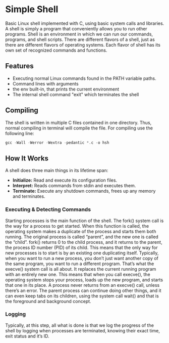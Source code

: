 # Simple Shell

Basic Linux shell implemented with C, using basic system calls and libraries. A shell is simply a program that conveniently allows you to run other programs. Shell is an environment in which we can run our commands, programs, and shell scripts. There are different flavors of a shell, just as there are different flavors of operating systems. Each flavor of shell has its own set of recognized commands and functions.

## Features
* Executing normal Linux commands found in the PATH variable paths.
* Command lines with arguments
* the env built-in, that prints the current environment
* The internal shell command "exit" which terminates the shell

## Compiling
The shell is written in multiple C files contained in one directory. Thus, normal compiling in terminal will compile the file. For compiling use the following line:

``` c
gcc -Wall -Werror -Wextra -pedantic *.c -o hsh
```

## How It Works

A shell does three main things in its lifetime span:
* __Initialize:__ Read and execute its configuration files. 
* __Interpret:__ Reads commands from stdin and executes them.
* __Terminate:__ Execute any shutdown commands, frees up any memory and terminates.



### Executing & Detecting Commands
Starting processes is the main function of the shell. The fork() system call is the way for a process to get started. When this function is called, the operating system makes a duplicate of the process and starts them both running. The original process is called “parent”, and the new one is called the “child”.  fork() returns 0 to the child process, and it returns to the parent, the process ID number (PID) of its child. This means that the only way for new processes is to start is by an existing one duplicating itself.
Typically, when you want to run a new process, you don’t just want another copy of the same program, you want to run a different program. That’s what the execve() system call is all about. It replaces the current running program with an entirely new one. This means that when you call execve(), the operating system stops your process, loads up the new program, and starts that one in its place. A process never returns from an execve() call, unless there’s an error.
The parent process can continue doing other things, and it can even keep tabs on its children, using the system call wait() and that is the foreground and background concept.



### Logging
Typically, at this step, all what is done is that we log the progress of the shell by logging when processes are terminated, knowing their exact time, exit status and it’s ID. 

